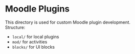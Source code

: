 # Moodle Plugins

This directory is used for custom Moodle plugin development.  
Structure:
- `local/` for local plugins
- `mod/` for activities
- `blocks/` for UI blocks
